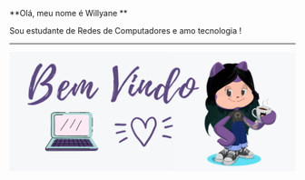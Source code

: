 **Olá, meu nome é Willyane **
 
 Sou estudante de Redes de Computadores e amo tecnologia ! 
____________________________________________________________________
![](./octocat.png)


<!--
**WillyaneDF/WillyaneDF** is a ✨ _special_ ✨ repository because its `README.md` (this file) appears on your GitHub profile.

Here are some ideas to get you started:

- 🔭 I’m currently working on ...
- 🌱 I’m currently learning ...
- 👯 I’m looking to collaborate on ...
- 🤔 I’m looking for help with ...
- 💬 Ask me about ...
- 📫 How to reach me: ...
- 😄 Pronouns: ...
- ⚡ Fun fact: ...
-->
